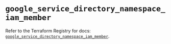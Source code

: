 # `google_service_directory_namespace_iam_member`

Refer to the Terraform Registry for docs: [`google_service_directory_namespace_iam_member`](https://registry.terraform.io/providers/hashicorp/google-beta/5.21.0/docs/resources/google_service_directory_namespace_iam_member).
